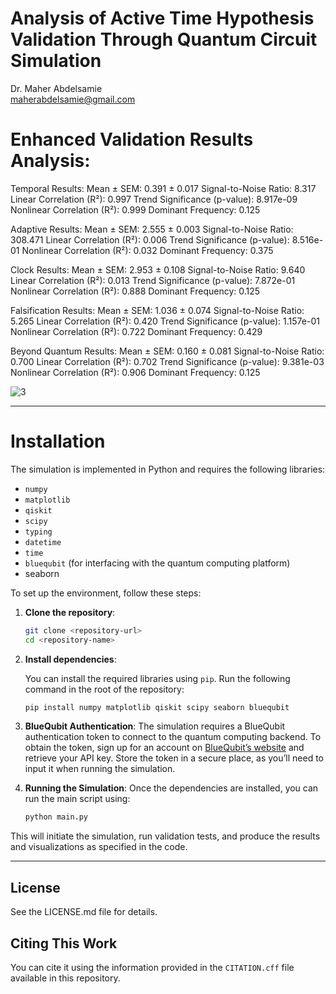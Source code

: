 # Analysis of Active Time Hypothesis Validation Through Quantum Circuit Simulation

Dr. Maher Abdelsamie<br>maherabdelsamie@gmail.com<br>

Enhanced Validation Results Analysis:
===================================

Temporal Results:
Mean ± SEM: 0.391 ± 0.017
Signal-to-Noise Ratio: 8.317
Linear Correlation (R²): 0.997
Trend Significance (p-value): 8.917e-09
Nonlinear Correlation (R²): 0.999
Dominant Frequency: 0.125

Adaptive Results:
Mean ± SEM: 2.555 ± 0.003
Signal-to-Noise Ratio: 308.471
Linear Correlation (R²): 0.006
Trend Significance (p-value): 8.516e-01
Nonlinear Correlation (R²): 0.032
Dominant Frequency: 0.375

Clock Results:
Mean ± SEM: 2.953 ± 0.108
Signal-to-Noise Ratio: 9.640
Linear Correlation (R²): 0.013
Trend Significance (p-value): 7.872e-01
Nonlinear Correlation (R²): 0.888
Dominant Frequency: 0.125

Falsification Results:
Mean ± SEM: 1.036 ± 0.074
Signal-to-Noise Ratio: 5.265
Linear Correlation (R²): 0.420
Trend Significance (p-value): 1.157e-01
Nonlinear Correlation (R²): 0.722
Dominant Frequency: 0.429

Beyond Quantum Results:
Mean ± SEM: 0.160 ± 0.081
Signal-to-Noise Ratio: 0.700
Linear Correlation (R²): 0.702
Trend Significance (p-value): 9.381e-03
Nonlinear Correlation (R²): 0.906
Dominant Frequency: 0.125

![3](https://github.com/user-attachments/assets/2cefb862-b950-4515-acae-8fbfe87ec84e)


---
# Installation

The simulation is implemented in Python and requires the following libraries:

- `numpy`
- `matplotlib`
- `qiskit`
- `scipy`
- `typing`
- `datetime`
- `time`
- `bluequbit` (for interfacing with the quantum computing platform)
- seaborn

To set up the environment, follow these steps:

1. **Clone the repository**:
   ```bash
   git clone <repository-url>
   cd <repository-name>
   ```

2. **Install dependencies**:

   You can install the required libraries using `pip`. Run the following command in the root of the repository:

   ```bash
   pip install numpy matplotlib qiskit scipy seaborn bluequbit
   ```

3. **BlueQubit Authentication**:
   The simulation requires a BlueQubit authentication token to connect to the quantum computing backend. To obtain the token, sign up for an account on [BlueQubit’s website](https://www.bluequbit.io/) and retrieve your API key. Store the token in a secure place, as you’ll need to input it when running the simulation.

4. **Running the Simulation**:
   Once the dependencies are installed, you can run the main script using:

   ```bash
   python main.py
   ```

This will initiate the simulation, run validation tests, and produce the results and visualizations as specified in the code.

---

## License

See the LICENSE.md file for details.

## Citing This Work

You can cite it using the information provided in the `CITATION.cff` file available in this repository.
